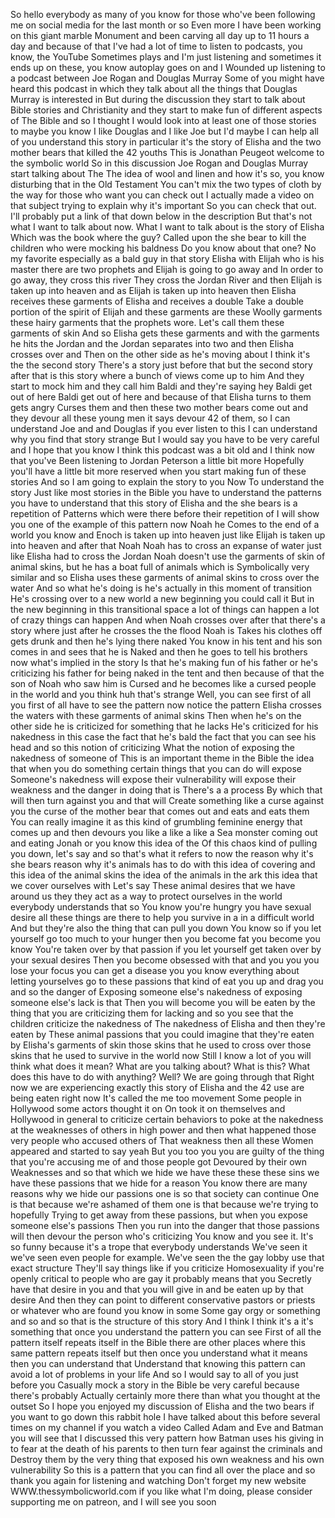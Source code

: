  So hello everybody as many of you know for those who've been following me on social media for the last month or so Even more I have been working on this giant marble Monument and been carving all day up to 11 hours a day and because of that I've had a lot of time to listen to podcasts, you know, the YouTube Sometimes plays and I'm just listening and sometimes it ends up on these, you know autoplay goes on and I Wounded up listening to a podcast between Joe Rogan and Douglas Murray Some of you might have heard this podcast in which they talk about all the things that Douglas Murray is interested in But during the discussion they start to talk about Bible stories and Christianity and they start to make fun of different aspects of The Bible and so I thought I would look into at least one of those stories to maybe you know I like Douglas and I like Joe but I'd maybe I can help all of you understand this story in particular it's the story of Elisha and the two mother bears that killed the 42 youths This is Jonathan Peugeot welcome to the symbolic world So in this discussion Joe Rogan and Douglas Murray start talking about The The idea of wool and linen and how it's so, you know disturbing that in the Old Testament You can't mix the two types of cloth by the way for those who want you can check out I actually made a video on that subject trying to explain why it's important So you can check that out. I'll probably put a link of that down below in the description But that's not what I want to talk about now. What I want to talk about is the story of Elisha Which was the book where the guy? Called upon the she bear to kill the children who were mocking his baldness Do you know about that one? No my favorite especially as a bald guy in that story Elisha with Elijah who is his master there are two prophets and Elijah is going to go away and In order to go away, they cross this river They cross the Jordan River and then Elijah is taken up into heaven and as Elijah is taken up into heaven then Elisha receives these garments of Elisha and receives a double Take a double portion of the spirit of Elijah and these garments are these Woolly garments these hairy garments that the prophets wore. Let's call them these garments of skin And so Elisha gets these garments and with the garments he hits the Jordan and the Jordan separates into two and then Elisha crosses over and Then on the other side as he's moving about I think it's the the second story There's a story just before that but the second story after that is this story where a bunch of views come up to him And they start to mock him and they call him Baldi and they're saying hey Baldi get out of here Baldi get out of here and because of that Elisha turns to them gets angry Curses them and then these two mother bears come out and they devour all these young men it says devour 42 of them, so I can understand Joe and and Douglas if you ever listen to this I can understand why you find that story strange But I would say you have to be very careful and I hope that you know I think this podcast was a bit old and I think now that you've Been listening to Jordan Peterson a little bit more Hopefully you'll have a little bit more reserved when you start making fun of these stories And so I am going to explain the story to you Now To understand the story Just like most stories in the Bible you have to understand the patterns you have to understand that this story of Elisha and the she bears is a repetition of Patterns which were there before their repetition of I will show you one of the example of this pattern now Noah he Comes to the end of a world you know and Enoch is taken up into heaven just like Elijah is taken up into heaven and after that Noah Noah has to cross an expanse of water just like Elisha had to cross the Jordan Noah doesn't use the garments of skin of animal skins, but he has a boat full of animals which is Symbolically very similar and so Elisha uses these garments of animal skins to cross over the water And so what he's doing is he's actually in this moment of transition He's crossing over to a new world a new beginning you could call it But in the new beginning in this transitional space a lot of things can happen a lot of crazy things can happen And when Noah crosses over after that there's a story where just after he crosses the the flood Noah is Takes his clothes off gets drunk and then he's lying there naked You know in his tent and his son comes in and sees that he is Naked and then he goes to tell his brothers now what's implied in the story Is that he's making fun of his father or he's criticizing his father for being naked in the tent and then because of that the son of Noah who saw him is Cursed and he becomes like a cursed people in the world and you think huh that's strange Well, you can see first of all you first of all have to see the pattern now notice the pattern Elisha crosses the waters with these garments of animal skins Then when he's on the other side he is criticized for something that he lacks He's criticized for his nakedness in this case the fact that he's bald the fact that you can see his head and so this notion of criticizing What the notion of exposing the nakedness of someone of This is an important theme in the Bible the idea that when you do something certain things that you can do will expose Someone's nakedness will expose their vulnerability will expose their weakness and the danger in doing that is There's a a process By which that will then turn against you and that will Create something like a curse against you the curse of the mother bear that comes out and eats and eats them You can really imagine it as this kind of grumbling feminine energy that comes up and then devours you like a like a like a Sea monster coming out and eating Jonah or you know this idea of the Of this chaos kind of pulling you down, let's say and so that's what it refers to now the reason why it's she bears reason why it's animals has to do with this idea of covering and this idea of the animal skins the idea of the animals in the ark this idea that we cover ourselves with Let's say These animal desires that we have around us they they act as a way to protect ourselves in the world everybody understands that so You know you're hungry you have sexual desire all these things are there to help you survive in a in a difficult world And but they're also the thing that can pull you down You know so if you let yourself go too much to your hunger then you become fat you become you know You're taken over by that passion if you let yourself get taken over by your sexual desires Then you become obsessed with that and you you you lose your focus you can get a disease you you know everything about letting yourselves go to these passions that kind of eat you up and drag you and so the danger of Exposing someone else's nakedness of exposing someone else's lack is that Then you will become you will be eaten by the thing that you are criticizing them for lacking and so you see that the children criticize the nakedness of The nakedness of Elisha and then they're eaten by These animal passions that you could imagine that they're eaten by Elisha's garments of skin those skins that he used to cross over those skins that he used to survive in the world now Still I know a lot of you will think what does it mean? What are you talking about? What is this? What does this have to do with anything? Well? We are going through that Right now we are experiencing exactly this story of Elisha and the 42 use are being eaten right now It's called the me too movement Some people in Hollywood some actors thought it on On took it on themselves and Hollywood in general to criticize certain behaviors to poke at the nakedness at the weaknesses of others in high power and then what happened those very people who accused others of That weakness then all these Women appeared and started to say yeah But you too you you are guilty of the thing that you're accusing me of and those people got Devoured by their own Weaknesses and so that which we hide we have these these these sins we have these passions that we hide for a reason You know there are many reasons why we hide our passions one is so that society can continue One is that because we're ashamed of them one is that because we're trying to hopefully Trying to get away from these passions, but when you expose someone else's passions Then you run into the danger that those passions will then devour the person who's criticizing You know and you see it. It's so funny because it's a trope that everybody understands We've seen it we've seen even people for example. We've seen the the gay lobby use that exact structure They'll say things like if you criticize Homosexuality if you're openly critical to people who are gay it probably means that you Secretly have that desire in you and that you will give in and be eaten up by that desire And then they can point to different conservative pastors or priests or whatever who are found you know in some Some gay orgy or something and so and so that is the structure of this story And I think I think it's a it's something that once you understand the pattern you can see First of all the pattern itself repeats itself in the Bible there are other places where this same pattern repeats itself but then once you understand what it means then you can understand that Understand that knowing this pattern can avoid a lot of problems in your life And so I would say to all of you just before you Casually mock a story in the Bible be very careful because there's probably Actually certainly more there than what you thought at the outset So I hope you enjoyed my discussion of Elisha and the two bears if you want to go down this rabbit hole I have talked about this before several times on my channel if you watch a video Called Adam and Eve and Batman you will see that I discussed this very pattern how Batman uses his giving in to fear at the death of his parents to then turn fear against the criminals and Destroy them by the very thing that exposed his own weakness and his own vulnerability So this is a pattern that you can find all over the place and so thank you again for listening and watching Don't forget my new website WWW.thessymbolicworld.com if you like what I'm doing, please consider supporting me on patreon, and I will see you soon